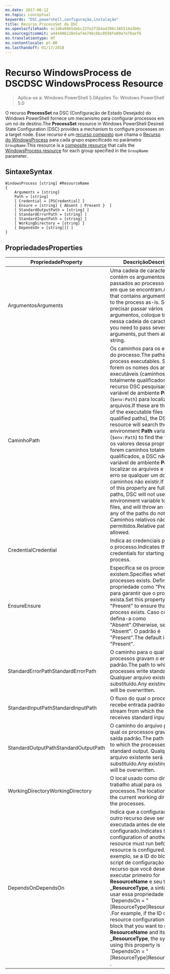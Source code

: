 ```yaml
---
ms.date: 2017-06-12
ms.topic: conceptual
keywords: "DSC,powershell,configuração,instalação"
title: Recurso ProcessSet da DSC
ms.openlocfilehash: ec1d6a04b5debc22fe2f3b4a4396c385514a3b0c
ms.sourcegitcommit: a444406120e5af4e746cbbc0558fe89a7e78aef6
ms.translationtype: HT
ms.contentlocale: pt-BR
ms.lasthandoff: 01/17/2018
---
```

# <a name="dsc-windowsprocess-resource"></a><span data-ttu-id="99a18-103">Recurso WindowsProcess de DSC</span><span class="sxs-lookup"><span data-stu-id="99a18-103">DSC WindowsProcess Resource</span></span>

> <span data-ttu-id="99a18-104">Aplica-se a: Windows PowerShell 5.0</span><span class="sxs-lookup"><span data-stu-id="99a18-104">Applies To: Windows PowerShell 5.0</span></span>

<span data-ttu-id="99a18-105">O recurso **ProcessSet** na DSC (Configuração de Estado Desejado) do Windows PowerShell fornece um mecanismo para configurar processos em um nó de destino.</span><span class="sxs-lookup"><span data-stu-id="99a18-105">The **ProcessSet** resource in Windows PowerShell Desired State Configuration (DSC) provides a mechanism to configure processes on a target node.</span></span> <span data-ttu-id="99a18-106">Esse recurso é um [recurso composto](authoringResourceComposite.md) que chama o [Recurso do WindowsProcess](windowsProcessResource.md) para cada grupo especificado no parâmetro `GroupName`.</span><span class="sxs-lookup"><span data-stu-id="99a18-106">This resource is a [composite resource](authoringResourceComposite.md) that calls the [WindowsProcess resource](windowsProcessResource.md) for each group specified in the `GroupName` parameter.</span></span>

## <a name="syntax"></a><span data-ttu-id="99a18-107">Sintaxe</span><span class="sxs-lookup"><span data-stu-id="99a18-107">Syntax</span></span>

```
WindowsProcess [string] #ResourceName
{
    Arguments = [string]
    Path = [string]
    [ Credential = [PSCredential] ]
    [ Ensure = [string] { Absent | Present }  ]
    [ StandardOutputPath = [string] ]
    [ StandardErrorPath = [string] ]
    [ StandardInputPath = [string] ]   
    [ WorkingDirectory = [string] ]
    [ DependsOn = [string[]] ]
}
```

## <a name="properties"></a><span data-ttu-id="99a18-108">Propriedades</span><span class="sxs-lookup"><span data-stu-id="99a18-108">Properties</span></span>
|  <span data-ttu-id="99a18-109">Propriedade</span><span class="sxs-lookup"><span data-stu-id="99a18-109">Property</span></span>  |  <span data-ttu-id="99a18-110">Descrição</span><span class="sxs-lookup"><span data-stu-id="99a18-110">Description</span></span>   | 
|---|---| 
| <span data-ttu-id="99a18-111">Argumentos</span><span class="sxs-lookup"><span data-stu-id="99a18-111">Arguments</span></span>| <span data-ttu-id="99a18-112">Uma cadeia de caracteres que contém os argumentos a serem passados ao processo no estado em que se encontram.</span><span class="sxs-lookup"><span data-stu-id="99a18-112">A string that contains arguments to pass to the process as-is.</span></span> <span data-ttu-id="99a18-113">Se você precisar passar vários argumentos, coloque todos nessa cadeia de caracteres.</span><span class="sxs-lookup"><span data-stu-id="99a18-113">If you need to pass several arguments, put them all in this string.</span></span>| 
| <span data-ttu-id="99a18-114">Caminho</span><span class="sxs-lookup"><span data-stu-id="99a18-114">Path</span></span>| <span data-ttu-id="99a18-115">Os caminhos para os executáveis do processo.</span><span class="sxs-lookup"><span data-stu-id="99a18-115">The paths to the process executables.</span></span> <span data-ttu-id="99a18-116">Se esses forem os nomes dos arquivos executáveis (caminhos não totalmente qualificados), o recurso DSC pesquisará a variável de ambiente **Path** (`$env:Path`) para localizar os arquivos.</span><span class="sxs-lookup"><span data-stu-id="99a18-116">If these are the names of the executable files (not fully qualified paths), the DSC resource will search the environment **Path** variable (`$env:Path`) to find the files.</span></span> <span data-ttu-id="99a18-117">Se os valores dessa propriedade forem caminhos totalmente qualificados, a DSC não usará a variável de ambiente **Path** para localizar os arquivos e gerará um erro se qualquer um dos caminhos não existir.</span><span class="sxs-lookup"><span data-stu-id="99a18-117">If the values of this property are fully qualified paths, DSC will not use the **Path** environment variable to find the files, and will throw an error if any of the paths do not exist.</span></span> <span data-ttu-id="99a18-118">Caminhos relativos não são permitidos.</span><span class="sxs-lookup"><span data-stu-id="99a18-118">Relative paths are not allowed.</span></span>| 
| <span data-ttu-id="99a18-119">Credential</span><span class="sxs-lookup"><span data-stu-id="99a18-119">Credential</span></span>| <span data-ttu-id="99a18-120">Indica as credenciais para iniciar o processo.</span><span class="sxs-lookup"><span data-stu-id="99a18-120">Indicates the credentials for starting the process.</span></span>| 
| <span data-ttu-id="99a18-121">Ensure</span><span class="sxs-lookup"><span data-stu-id="99a18-121">Ensure</span></span>| <span data-ttu-id="99a18-122">Especifica se os processos existem.</span><span class="sxs-lookup"><span data-stu-id="99a18-122">Specifies whether the processes exists.</span></span> <span data-ttu-id="99a18-123">Defina essa propriedade como "Present" para garantir que o processo exista.</span><span class="sxs-lookup"><span data-stu-id="99a18-123">Set this property to "Present" to ensure that the process exists.</span></span> <span data-ttu-id="99a18-124">Caso contrário, defina-a como "Absent".</span><span class="sxs-lookup"><span data-stu-id="99a18-124">Otherwise, set it to "Absent".</span></span> <span data-ttu-id="99a18-125">O padrão é "Present".</span><span class="sxs-lookup"><span data-stu-id="99a18-125">The default is "Present".</span></span>| 
| <span data-ttu-id="99a18-126">StandardErrorPath</span><span class="sxs-lookup"><span data-stu-id="99a18-126">StandardErrorPath</span></span>| <span data-ttu-id="99a18-127">O caminho para o qual os processos gravam o erro padrão.</span><span class="sxs-lookup"><span data-stu-id="99a18-127">The path to which the processes write standard error.</span></span> <span data-ttu-id="99a18-128">Qualquer arquivo existente será substituído.</span><span class="sxs-lookup"><span data-stu-id="99a18-128">Any existing file there will be overwritten.</span></span>| 
| <span data-ttu-id="99a18-129">StandardInputPath</span><span class="sxs-lookup"><span data-stu-id="99a18-129">StandardInputPath</span></span>| <span data-ttu-id="99a18-130">O fluxo do qual o processo recebe entrada padrão.</span><span class="sxs-lookup"><span data-stu-id="99a18-130">The stream from which the process receives standard input.</span></span>| 
| <span data-ttu-id="99a18-131">StandardOutputPath</span><span class="sxs-lookup"><span data-stu-id="99a18-131">StandardOutputPath</span></span>| <span data-ttu-id="99a18-132">O caminho do arquivo para o qual os processos gravam a saída padrão.</span><span class="sxs-lookup"><span data-stu-id="99a18-132">The path of the file to which the processes write standard output.</span></span> <span data-ttu-id="99a18-133">Qualquer arquivo existente será substituído.</span><span class="sxs-lookup"><span data-stu-id="99a18-133">Any existing file there will be overwritten.</span></span>| 
| <span data-ttu-id="99a18-134">WorkingDirectory</span><span class="sxs-lookup"><span data-stu-id="99a18-134">WorkingDirectory</span></span>| <span data-ttu-id="99a18-135">O local usado como diretório de trabalho atual para os processos.</span><span class="sxs-lookup"><span data-stu-id="99a18-135">The location used as the current working directory for the processes.</span></span>| 
| <span data-ttu-id="99a18-136">DependsOn</span><span class="sxs-lookup"><span data-stu-id="99a18-136">DependsOn</span></span> | <span data-ttu-id="99a18-137">Indica que a configuração de outro recurso deve ser executada antes de ele ser configurado.</span><span class="sxs-lookup"><span data-stu-id="99a18-137">Indicates that the configuration of another resource must run before this resource is configured.</span></span> <span data-ttu-id="99a18-138">Por exemplo, se a ID do bloco de script de configuração do recurso que você deseja executar primeiro for **ResourceName** e seu tipo for **_ResourceType**, a sintaxe para usar essa propriedade será \`DependsOn = "[ResourceType]ResourceName"\`\` .</span><span class="sxs-lookup"><span data-stu-id="99a18-138">For example, if the ID of the resource configuration script block that you want to run first is **ResourceName** and its type is **_ResourceType**, the syntax for using this property is \`DependsOn = "[ResourceType]ResourceName"\`\` .</span></span>| 

